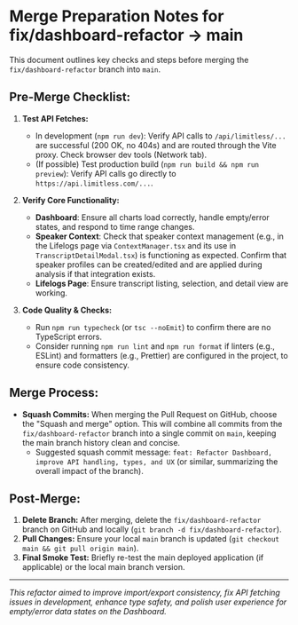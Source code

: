 # Merge Preparation Notes for fix/dashboard-refactor -> main

This document outlines key checks and steps before merging the `fix/dashboard-refactor` branch into `main`.

## Pre-Merge Checklist:

1.  **Test API Fetches:**
    *   In development (`npm run dev`): Verify API calls to `/api/limitless/...` are successful (200 OK, no 404s) and are routed through the Vite proxy. Check browser dev tools (Network tab).
    *   (If possible) Test production build (`npm run build && npm run preview`): Verify API calls go directly to `https://api.limitless.com/...`.

2.  **Verify Core Functionality:**
    *   **Dashboard**: Ensure all charts load correctly, handle empty/error states, and respond to time range changes.
    *   **Speaker Context**: Check that speaker context management (e.g., in the Lifelogs page via `ContextManager.tsx` and its use in `TranscriptDetailModal.tsx`) is functioning as expected. Confirm that speaker profiles can be created/edited and are applied during analysis if that integration exists.
    *   **Lifelogs Page**: Ensure transcript listing, selection, and detail view are working.

3.  **Code Quality & Checks:**
    *   Run `npm run typecheck` (or `tsc --noEmit`) to confirm there are no TypeScript errors.
    *   Consider running `npm run lint` and `npm run format` if linters (e.g., ESLint) and formatters (e.g., Prettier) are configured in the project, to ensure code consistency.

## Merge Process:

*   **Squash Commits:** When merging the Pull Request on GitHub, choose the "Squash and merge" option. This will combine all commits from the `fix/dashboard-refactor` branch into a single commit on `main`, keeping the main branch history clean and concise.
    *   Suggested squash commit message: `feat: Refactor Dashboard, improve API handling, types, and UX` (or similar, summarizing the overall impact of the branch).

## Post-Merge:

1.  **Delete Branch:** After merging, delete the `fix/dashboard-refactor` branch on GitHub and locally (`git branch -d fix/dashboard-refactor`).
2.  **Pull Changes:** Ensure your local `main` branch is updated (`git checkout main && git pull origin main`).
3.  **Final Smoke Test:** Briefly re-test the main deployed application (if applicable) or the local main branch version.

---
*This refactor aimed to improve import/export consistency, fix API fetching issues in development, enhance type safety, and polish user experience for empty/error data states on the Dashboard.*
